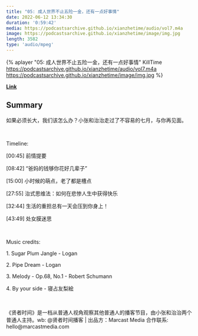 ```yaml
---
title: "05: 成人世界不止五险一金，还有一点好事情"
date: 2022-06-12 13:34:30
duration: '0:59:42'
media: https://podcastsarchive.github.io/xianzhetime/audio/vol7.m4a
image: https://podcastsarchive.github.io/xianzhetime/image/img.jpg
length: 3582
type: 'audio/mpeg'
---
```


{% aplayer "05: 成人世界不止五险一金，还有一点好事情" KillTime  https://podcastsarchive.github.io/xianzhetime/audio/vol7.m4a https://podcastsarchive.github.io/xianzhetime/image/img.jpg %}

**[Link](https://www.xiaoyuzhoufm.com/episode/5f4cbf669504bbdb77555ffa)**

## Summary
<p >如果必须长大，我们该怎么办？小张和治治走过了不容易的七月，与你再见面。</p><span><br /></span><p >Timeline:</p><p >[00:45] 前情提要</p><p >[08:42] “爸妈的钱够你花好几辈子”</p><p >[15:00]  小时候的萌点，老了都是槽点</p><p >[27:55]  治式思维法：如何在悲惨人生中获得快乐</p><p >[32:44]  生活的重担总有一天会压到你身上！</p><p >[43:49]  处女膜迷思</p><span><br /></span><p >Music credits:</p><p >1. Sugar Plum Jangle - Logan</p><p >2. Pipe Dream - Logan</p><p >3. Melody - Op.68, No.1 - Robert Schumann</p><p >4. By your side - 寝占友梨絵 <br /></p><span><br /></span><p >《贤者时间》是一档从普通人视角观察其他普通人的播客节目，由小张和治治两个普通人主持。wb: @贤者时间播客 | 出品方：Marcast Media 合作联系: hello@marcastmedia.com<br /></p><span><br /></span><br />
    